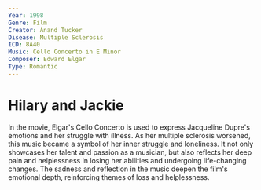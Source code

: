 ```yaml
---
Year: 1998
Genre: Film
Creator: Anand Tucker
Disease: Multiple Sclerosis
ICD: 8A40
Music: Cello Concerto in E Minor
Composer: Edward Elgar
Type: Romantic
---
```


# Hilary and Jackie

In the movie, Elgar's Cello Concerto is used to express Jacqueline Dupre's emotions and her struggle with illness. As her multiple sclerosis worsened, this music became a symbol of her inner struggle and loneliness. It not only showcases her talent and passion as a musician, but also reflects her deep pain and helplessness in losing her abilities and undergoing life-changing changes. The sadness and reflection in the music deepen the film's emotional depth, reinforcing themes of loss and helplessness.
